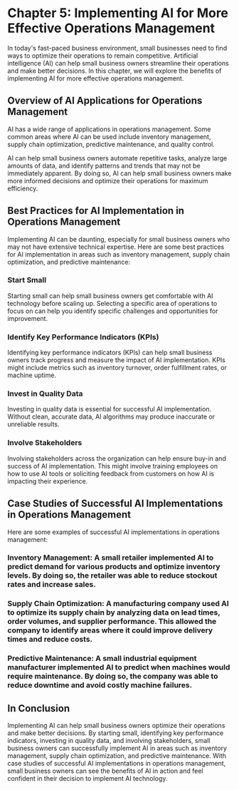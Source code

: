 Chapter 5: Implementing AI for More Effective Operations Management
===================================================================

In today's fast-paced business environment, small businesses need to find ways to optimize their operations to remain competitive. Artificial intelligence (AI) can help small business owners streamline their operations and make better decisions. In this chapter, we will explore the benefits of implementing AI for more effective operations management.

Overview of AI Applications for Operations Management
-----------------------------------------------------

AI has a wide range of applications in operations management. Some common areas where AI can be used include inventory management, supply chain optimization, predictive maintenance, and quality control.

AI can help small business owners automate repetitive tasks, analyze large amounts of data, and identify patterns and trends that may not be immediately apparent. By doing so, AI can help small business owners make more informed decisions and optimize their operations for maximum efficiency.

Best Practices for AI Implementation in Operations Management
-------------------------------------------------------------

Implementing AI can be daunting, especially for small business owners who may not have extensive technical expertise. Here are some best practices for AI implementation in areas such as inventory management, supply chain optimization, and predictive maintenance:

### Start Small

Starting small can help small business owners get comfortable with AI technology before scaling up. Selecting a specific area of operations to focus on can help you identify specific challenges and opportunities for improvement.

### Identify Key Performance Indicators (KPIs)

Identifying key performance indicators (KPIs) can help small business owners track progress and measure the impact of AI implementation. KPIs might include metrics such as inventory turnover, order fulfillment rates, or machine uptime.

### Invest in Quality Data

Investing in quality data is essential for successful AI implementation. Without clean, accurate data, AI algorithms may produce inaccurate or unreliable results.

### Involve Stakeholders

Involving stakeholders across the organization can help ensure buy-in and success of AI implementation. This might involve training employees on how to use AI tools or soliciting feedback from customers on how AI is impacting their experience.

Case Studies of Successful AI Implementations in Operations Management
----------------------------------------------------------------------

Here are some examples of successful AI implementations in operations management:

### Inventory Management: A small retailer implemented AI to predict demand for various products and optimize inventory levels. By doing so, the retailer was able to reduce stockout rates and increase sales.

### Supply Chain Optimization: A manufacturing company used AI to optimize its supply chain by analyzing data on lead times, order volumes, and supplier performance. This allowed the company to identify areas where it could improve delivery times and reduce costs.

### Predictive Maintenance: A small industrial equipment manufacturer implemented AI to predict when machines would require maintenance. By doing so, the company was able to reduce downtime and avoid costly machine failures.

In Conclusion
-------------

Implementing AI can help small business owners optimize their operations and make better decisions. By starting small, identifying key performance indicators, investing in quality data, and involving stakeholders, small business owners can successfully implement AI in areas such as inventory management, supply chain optimization, and predictive maintenance. With case studies of successful AI implementations in operations management, small business owners can see the benefits of AI in action and feel confident in their decision to implement AI technology.


